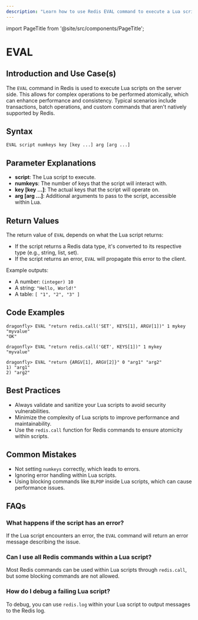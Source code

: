 ```yaml
---
description: "Learn how to use Redis EVAL command to execute a Lua script."
---
```


import PageTitle from '@site/src/components/PageTitle';

# EVAL

<PageTitle title="Redis EVAL Explained (Better Than Official Docs)" />

## Introduction and Use Case(s)

The `EVAL` command in Redis is used to execute Lua scripts on the server side. This allows for complex operations to be performed atomically, which can enhance performance and consistency. Typical scenarios include transactions, batch operations, and custom commands that aren't natively supported by Redis.

## Syntax

```plaintext
EVAL script numkeys key [key ...] arg [arg ...]
```

## Parameter Explanations

- **script**: The Lua script to execute.
- **numkeys**: The number of keys that the script will interact with.
- **key [key ...]**: The actual keys that the script will operate on.
- **arg [arg ...]**: Additional arguments to pass to the script, accessible within Lua.

## Return Values

The return value of `EVAL` depends on what the Lua script returns:

- If the script returns a Redis data type, it's converted to its respective type (e.g., string, list, set).
- If the script returns an error, `EVAL` will propagate this error to the client.

Example outputs:

- A number: `(integer) 10`
- A string: `"Hello, World!"`
- A table: `[ "1", "2", "3" ]`

## Code Examples

```cli
dragonfly> EVAL "return redis.call('SET', KEYS[1], ARGV[1])" 1 mykey "myvalue"
"OK"

dragonfly> EVAL "return redis.call('GET', KEYS[1])" 1 mykey
"myvalue"

dragonfly> EVAL "return {ARGV[1], ARGV[2]}" 0 "arg1" "arg2"
1) "arg1"
2) "arg2"
```

## Best Practices

- Always validate and sanitize your Lua scripts to avoid security vulnerabilities.
- Minimize the complexity of Lua scripts to improve performance and maintainability.
- Use the `redis.call` function for Redis commands to ensure atomicity within scripts.

## Common Mistakes

- Not setting `numkeys` correctly, which leads to errors.
- Ignoring error handling within Lua scripts.
- Using blocking commands like `BLPOP` inside Lua scripts, which can cause performance issues.

## FAQs

### What happens if the script has an error?

If the Lua script encounters an error, the `EVAL` command will return an error message describing the issue.

### Can I use all Redis commands within a Lua script?

Most Redis commands can be used within Lua scripts through `redis.call`, but some blocking commands are not allowed.

### How do I debug a failing Lua script?

To debug, you can use `redis.log` within your Lua script to output messages to the Redis log.
